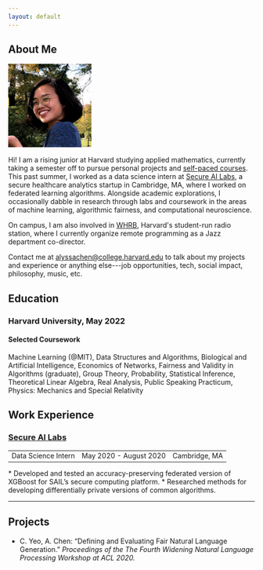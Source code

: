 ```yaml
---
layout: default
---
```

<!-- <a href = "" target = "_blank"> </a> -->
## About Me

<img class="profile-picture" src="profpics/2b.jpg" style="width:170px;height:170px;">

Hi! I am a rising junior at Harvard studying applied mathematics, currently taking a semester off to pursue personal projects and <a href = "https://opportunityinsights.org/course/" target = "_blank"> self-paced courses</a>. This past summer, I worked as a data science intern at <a href = "https://secureailabs.com/" target = "_blank">Secure AI Labs</a>, a secure healthcare analytics startup in Cambridge, MA, where I worked on federated learning algorithms. Alongside academic explorations, I occasionally dabble in research through labs and coursework in the areas of machine learning, algorithmic fairness, and computational neuroscience. 

On campus, I am also involved in <a href = "https://www.whrb.org/" target = "_blank"> WHRB</a>, Harvard's student-run radio station, where I currently organize remote programming as a Jazz department co-director. 

Contact me at [alyssachen@college.harvard.edu](mailto:alyssachen@college.harvard.edu) to talk about my projects and experience or anything else---job opportunities, tech, social impact, philosophy, music, etc. 

## Education
### Harvard University, May 2022

#### Selected Coursework 
Machine Learning (@MIT), Data Structures and Algorithms, Biological and Artificial Intelligence, Economics of Networks, Fairness and Validity in Algorithms (graduate), Group Theory, Probability, Statistical Inference, Theoretical Linear Algebra, Real Analysis, Public Speaking Practicum, Physics: Mechanics and Special Relativity


## Work Experience

<h3><a href = "https://secureailabs.com/" target = "_blank">Secure AI Labs</a></h3>

<table>
    <tr>
        <td class = "left">Data Science Intern</td>
        <td class="center">May 2020 - August 2020</td>
        <td class="right">Cambridge, MA</td>
    </tr>   
</table>
* Developed and tested an accuracy-preserving federated version of XGBoost for SAIL’s secure computing platform.
* Researched methods for developing differentially private versions of common algorithms.



---

## Projects

* C. Yeo, A. Chen: “Defining and Evaluating Fair Natural Language Generation.” *Proceedings of the The Fourth Widening Natural Language Processing Workshop at ACL 2020.*

<!-- ## Typography

This is a [link](http://google.com). Something *italics* and something **bold**.

Here is a table

Year | Award | Category
-----|-------|--------
2014 | Emmy  | Won Outstanding Lead Actor in a miniseries or a movie
2015 | BAFTA | Nominated for Best Leading Actor for Sherlock
2014 | Satellite | Won Best Actor miniseries or television film

Here is a horizontal rule

---

Here is a blockquote

> To a great mind, nothing is little

## References

* Foo Bar: Head of Department, Placeholder Names, Lorem
* John Doe: Associate Professor, Department of Computer Science, Ipsum


-->
